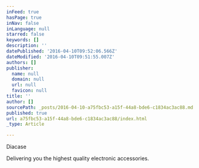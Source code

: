 ```yaml
---
inFeed: true
hasPage: true
inNav: false
inLanguage: null
starred: false
keywords: []
description: ''
datePublished: '2016-04-10T09:52:06.566Z'
dateModified: '2016-04-10T09:51:55.007Z'
authors: []
publisher:
  name: null
  domain: null
  url: null
  favicon: null
title: ''
author: []
sourcePath: _posts/2016-04-10-a75fbc53-a15f-44a8-bde6-c1834ac3ac88.md
published: true
url: a75fbc53-a15f-44a8-bde6-c1834ac3ac88/index.html
_type: Article

---
```

Diacase

Delivering you the highest quality electronic accessories.
